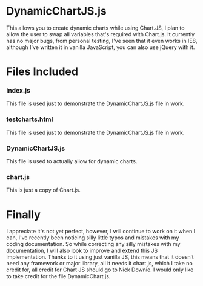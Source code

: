 # DynamicChartJS.js
This allows you to create dynamic charts while using Chart.JS, I plan to allow the user to swap all variables that's required with Chart.js. It currently has no major bugs, from personal testing, I've seen that it even works in IE8, although I've written it in vanilla JavaScript, you can also use jQuery with it. 

# Files Included
### index.js
This file is used just to demonstrate the DynamicChartJS.js file in work.
### testcharts.html
This file is used just to demonstrate the DynamicChartJS.js file in work.
### DynamicChartJS.js
This file is used to actually allow for dynamic charts.
### chart.js
This is just a copy of Chart.js.


# Finally
I appreciate it's not yet perfect, however, I will continue to work on it when I can, I've recently been noticing silly little typos and mistakes with my coding documentation. So while correcting any silly mistakes with my documentation, I will also look to improve and extend this JS implementation. Thanks to it using just vanilla JS, this means that it doesn’t need any framework or major library, all it needs it chart js, which I take no credit for, all credit for Chart JS should go to Nick Downie. I would only like to take credit for the file DynamicChart.js.
